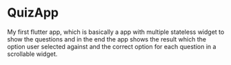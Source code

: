 # QuizApp
My first flutter app, which is basically a app with multiple stateless widget to show the questions and in the end the app shows the result which the option user selected against and the correct option for each question in a scrollable widget.
